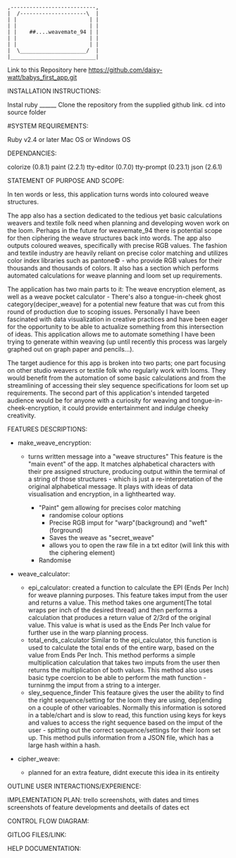     ,---------------------------,
    |  /---------------------\  |
    | |                       | |
    | |                       | |
    | |    ##....weavemate_94 | |
    | |                       | |
    | |                       | |
    |  \_____________________/  |
    |___________________________|


Link to this Repository here
https://github.com/daisy-watt/babys_first_app.git

INSTALLATION INSTRUCTIONS:

Instal ruby ______
Clone the repository from the supplied github link. 
cd into source folder


#SYSTEM REQUIREMENTS:

Ruby v2.4 or later
Mac OS or Windows OS 

DEPENDANCIES:

colorize (0.8.1)
paint (2.2.1)
tty-editor  (0.7.0)
tty-prompt (0.23.1)
json (2.6.1) 

STATEMENT OF PURPOSE AND SCOPE:

In ten words or less, this application turns words into coloured weave structures. 

The app also has a section dedicated to the tedious yet basic calculations weavers and textile folk need when planning and developing woven work on the loom. Perhaps in the future for weavemate_94 there is potential scope for then ciphering the weave structures back into words. The app also outputs coloured weaves, specifically with precise RGB values. The fashion and textile industry are heavily reliant on precise color matching and utilizes color index libraries such as pantone© - who provide RGB values for their thousands and thousands of colors. It also has a section which performs automated calculations for weave planning and loom set up requirements.

The application has two main parts to it: The weave encryption element, as well as a
weave pocket calculator - There's also a tongue-in-cheek ghost category(deciper_weave) for a potential new feature that was cut from this round of production due to scoping issues. Personally I have been fascinated with data visualization in creative practices and have been eager for the opportunity to be able to actualize something from this intersection of ideas. This application allows me to automate something I have been trying to generate within weaving (up until recently this process was largely graphed out on graph paper and pencils...).

The target audience for this app is broken into two parts; one part focusing on other studio weavers or textile folk who regularly work with looms. They would benefit from the automation of some basic calculations and from the streamlining of accessing their sley sequence specifications for loom set up requirements. The second part of this application's intended targeted audience would be for anyone with a curiosity for weaving and tongue-in-cheek-encryption, it could provide entertainment and indulge cheeky creativity. 


FEATURES DESCRIPTIONS:


- make_weave_encryption:
    - turns written message into a "weave structures"
    This feature is the "main event" of the app. It matches alphabetical characters with their pre assigned structure, producing output within the terminal of a string of those structures - which is just a re-interpretation of the original alphabetical message. It plays with ideas of data visualisation and encryption, in a lighthearted way.
       
        - "Paint" gem allowing for precises color matching
            - randomise colour options
            - Precise RGB imput for "warp"(background) and "weft"(forground)
            - Saves the weave as "secret_weave"
            - allows you to open the raw file in a txt editor (will link this with the ciphering element)
        - Randomise 

- weave_calculator:
    - epi_calculator:
        created a function to calculate the EPI (Ends Per Inch) for weave planning purposes. This feature takes imput from the user and returns a value. This method takes one argument(The total wraps per inch of the desired thread) and then performs a calculation that produces a return value of 2/3rd of the original value. This value is what is used as the Ends Per Inch value for further use in the warp planning process.  
    - total_ends_calculator
        Similar to the epi_calculator, this function is used to calculate the total ends of the entire warp, based on the value from Ends Per Inch. This method performs a simple multiplication calculation that takes two imputs from the user then returns the multiplication of both values. This method also uses basic type coercion to  be able to perform the math function - turninmg the imput from a string to a interger.            
    - sley_sequence_finder
        This feataure gives the user the ability to find the right sequence/setting for the loom they are using, dep[ending on a couple of other varioables. Normally this information is sotored in a table/chart and is slow to read, this function using keys for keys and values to access the right sequence based on the imput of the user - spitting out the correct sequence/settings for their loom set up.
        This method pulls information from a JSON file, which has a large hash within a hash. 
                                          

- cipher_weave:
    - planned for an extra feature, didnt execute this idea in its entireity 

OUTLINE USER INTERACTIONS/EXPERIENCE:


IMPLEMENTATION PLAN: 
trello screenshots, with dates and times
screenshots of feature developments and deetails of dates ect

CONTROL FLOW DIAGRAM:


GITLOG FILES/LINK:


HELP DOCUMENTATION:





